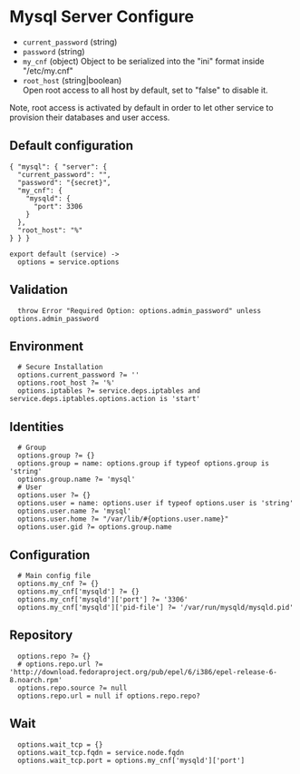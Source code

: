 
# Mysql Server Configure

*   `current_password` (string)
*   `password` (string)
*   `my_cnf` (object)
    Object to be serialized into the "ini" format inside "/etc/my.cnf"
*   `root_host` (string|boolean)   
    Open root access to all host by default, set to "false" to disable it.

Note, root access is activated by default in order to let other service to 
provision their databases and user access.

## Default configuration

```
{ "mysql": { "server": {
  "current_password": "",
  "password": "{secret}",
  "my_cnf": {
    "mysqld": {
      "port": 3306
    }
  },
  "root_host": "%"
} } }
```

    export default (service) ->
      options = service.options

## Validation

      throw Error "Required Option: options.admin_password" unless options.admin_password

## Environment

      # Secure Installation
      options.current_password ?= ''
      options.root_host ?= '%'
      options.iptables ?= service.deps.iptables and service.deps.iptables.options.action is 'start'

## Identities

      # Group
      options.group ?= {}
      options.group = name: options.group if typeof options.group is 'string'
      options.group.name ?= 'mysql'
      # User
      options.user ?= {}
      options.user = name: options.user if typeof options.user is 'string'
      options.user.name ?= 'mysql'
      options.user.home ?= "/var/lib/#{options.user.name}"
      options.user.gid ?= options.group.name

## Configuration

      # Main config file
      options.my_cnf ?= {}
      options.my_cnf['mysqld'] ?= {}
      options.my_cnf['mysqld']['port'] ?= '3306'
      options.my_cnf['mysqld']['pid-file'] ?= '/var/run/mysqld/mysqld.pid'

## Repository

      options.repo ?= {}
      # options.repo.url ?= 'http://download.fedoraproject.org/pub/epel/6/i386/epel-release-6-8.noarch.rpm'
      options.repo.source ?= null
      options.repo.url = null if options.repo.repo?

## Wait

      options.wait_tcp = {}
      options.wait_tcp.fqdn = service.node.fqdn
      options.wait_tcp.port = options.my_cnf['mysqld']['port']
